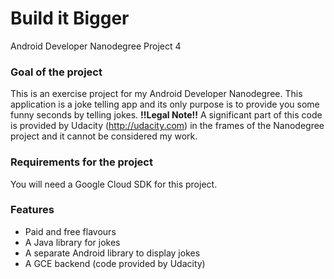 # Build it Bigger
Android Developer Nanodegree Project 4

### Goal of the project
This is an exercise project for my Android Developer Nanodegree. This application is a joke telling app and its only purpose is to provide you some funny seconds by telling jokes. **!!Legal Note!!** A significant part of this code is provided by Udacity (http://udacity.com) in the frames of the Nanodegree project and it cannot be considered my work.

### Requirements for the project
You will need a Google Cloud SDK for this project.

### Features
- Paid and free flavours
- A Java library for jokes
- A separate Android library to display jokes
- A GCE backend (code provided by Udacity)

